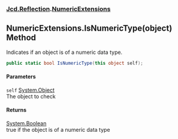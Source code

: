 ### [Jcd.Reflection](Jcd_Reflection.md 'Jcd.Reflection').[NumericExtensions](Jcd_Reflection_NumericExtensions.md 'Jcd.Reflection.NumericExtensions')
## NumericExtensions.IsNumericType(object) Method
Indicates if an object is of a numeric data type.  
```csharp
public static bool IsNumericType(this object self);
```
#### Parameters
<a name='Jcd_Reflection_NumericExtensions_IsNumericType(object)_self'></a>
`self` [System.Object](https://docs.microsoft.com/en-us/dotnet/api/System.Object 'System.Object')  
The object to check
  
#### Returns
[System.Boolean](https://docs.microsoft.com/en-us/dotnet/api/System.Boolean 'System.Boolean')  
true if the object is of a numeric data type
